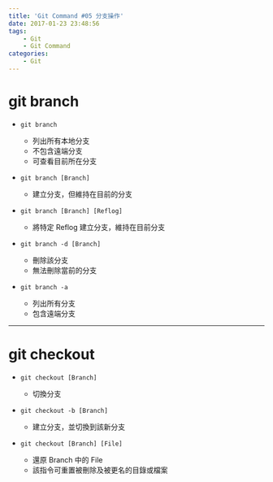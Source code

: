 ```yaml
---
title: 'Git Command #05 分支操作'
date: 2017-01-23 23:48:56
tags:
    - Git
    - Git Command
categories:
    - Git
---
```

# git branch
- `git branch`
    - 列出所有本地分支
    - 不包含遠端分支
    - 可查看目前所在分支


- `git branch [Branch]`
    - 建立分支，但維持在目前的分支


- `git branch [Branch] [Reflog]`
    - 將特定 Reflog 建立分支，維持在目前分支
    

- `git branch -d [Branch]`
    - 刪除該分支
    - 無法刪除當前的分支


- `git branch -a`
    - 列出所有分支
    - 包含遠端分支

<!-- more -->

---

# git checkout
- `git checkout [Branch]`
    - 切換分支


- `git checkout -b [Branch]`
    - 建立分支，並切換到該新分支
    
    
- `git checkout [Branch] [File]`
    - 還原 Branch 中的 File
    - 該指令可重置被刪除及被更名的目錄或檔案
